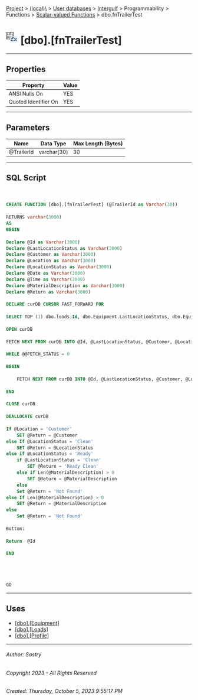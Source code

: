 #### 

[Project](../../../../../../index.md) > [(local)\\](../../../../../index.md) > [User databases](../../../../index.md) > [Intergulf](../../../index.md) > Programmability > Functions > [Scalar-valued Functions](Scalar-valued_Functions.md) > dbo.fnTrailerTest

# ![Scalar-valued Functions](../../../../../../Images/Function_Scalar32.png) [dbo].[fnTrailerTest]

---

## <a name="#properties"></a>Properties

| Property | Value |
|---|---|
| ANSI Nulls On | YES |
| Quoted Identifier On | YES |


---

## <a name="#parameters"></a>Parameters

| Name | Data Type | Max Length (Bytes) |
|---|---|---|
| @TrailerId | varchar(30) | 30 |


---

## <a name="#sqlscript"></a>SQL Script

```sql


CREATE FUNCTION [dbo].[fnTrailerTest] (@TrailerId as Varchar(30))

RETURNS varchar(3000)
AS
BEGIN

Declare @Id as Varchar(3000)
Declare @LastLocationStatus as Varchar(3000)
Declare @Customer as Varchar(3000)
Declare @Location as Varchar(3000)
Declare @LocationStatus as Varchar(3000)
Declare @Date as Varchar(3000)
Declare @Time as Varchar(3000)
Declare @MaterialDescription as Varchar(3000)
Declare @Return	as Varchar(3000)

DECLARE curDB CURSOR FAST_FORWARD FOR

SELECT TOP (1) dbo.loads.Id, dbo.Equipment.LastLocationStatus, dbo.Equipment.TrailerCustomerDescription, dbo.Equipment.Location, dbo.Equipment.LocationStatus, dbo.Loads.ScheduledDate, dbo.Loads.ScheduledTime, dbo.Profile.TrailerLastLoadDescription FROM dbo.Loads LEFT OUTER JOIN dbo.Equipment ON dbo.Loads.TrailerId = dbo.Equipment.Id LEFT OUTER JOIN dbo.Profile ON dbo.Loads.ProfileId = dbo.Profile.Id WHERE (dbo.Loads.DispatchStatus = 'Scheduled' Or dbo.Loads.DispatchStatus = 'Complete' Or dbo.Loads.DispatchStatus = 'Loaded') AND (LEN(dbo.Loads.TrailerId) > 0) AND (dbo.Equipment.Id = @TrailerId) AND (ScheduledDate <= GetDate()) ORDER BY dbo.Loads.ScheduledDate DESC, dbo.Loads.ScheduledTime DESC

OPEN curDB 

FETCH NEXT FROM curDB INTO @Id, @LastLocationStatus, @Customer, @Location, @LocationStatus, @Date, @Time, @MaterialDescription

WHILE @@FETCH_STATUS = 0

BEGIN

	FETCH NEXT FROM curDB INTO @Id, @LastLocationStatus, @Customer, @Location, @LocationStatus, @Date, @Time, @MaterialDescription

END

CLOSE curDB

DEALLOCATE curDB

If @Location = 'Customer'
	SET @Return = @Customer
else If @LocationStatus = 'Clean'
	SET @Return = @LocationStatus
else if @LocationStatus = 'Ready'
	if @LastLocationStatus = 'Clean'
		SET @Return = 'Ready Clean'
	else if Len(@MaterialDescription) > 0 
		SET @Return = @MaterialDescription
	else
	Set @Return = 'Not Found'
else If Len(@MaterialDescription) > 0 
	SET @Return = @MaterialDescription
else
	Set @Return = 'Not Found'

Bottom:

Return  @Id

END




GO

```


---

## <a name="#uses"></a>Uses

* [[dbo].[Equipment]](../../../Tables/dbo_Equipment.md)
* [[dbo].[Loads]](../../../Tables/dbo_Loads.md)
* [[dbo].[Profile]](../../../Tables/dbo_Profile.md)


---

###### Author:  Sastry

###### Copyright 2023 - All Rights Reserved

###### Created: Thursday, October 5, 2023 9:55:17 PM

